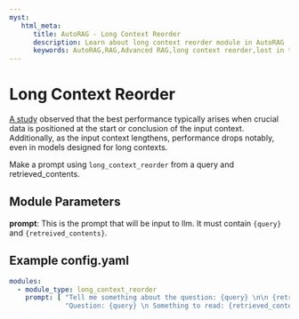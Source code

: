 ```yaml
---
myst:
   html_meta:
      title: AutoRAG - Long Context Reorder
      description: Learn about long context reorder module in AutoRAG
      keywords: AutoRAG,RAG,Advanced RAG,long context reorder,lost in the middle
---
```

# Long Context Reorder

[A study](https://arxiv.org/abs/2307.03172) observed that the best performance typically arises when crucial data is
positioned at the start or conclusion of the input context. Additionally, as the input context lengthens, performance
drops notably, even in models designed for long contexts.

Make a prompt using `long_context_reorder` from a query and retrieved_contents.

## **Module Parameters**

**prompt**: This is the prompt that will be input to llm. It must contain `{query}` and `{retreived_contents}`.

## **Example config.yaml**

```yaml
modules:
  - module_type: long_context_reorder
    prompt: [ "Tell me something about the question: {query} \n\n {retrieved_contents}",
              "Question: {query} \n Something to read: {retrieved_contents} \n What's your answer?" ]
```
